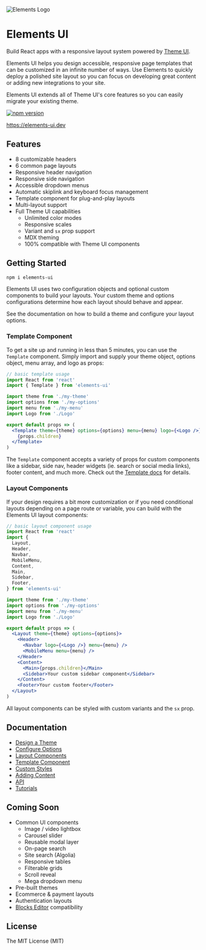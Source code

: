 ![Elements Logo](https://i.imgur.com/kjm5Akl.png)

# Elements UI

Build React apps with a responsive layout system powered by [Theme UI](https://theme-ui.com/).

Elements UI helps you design accessible, responsive page templates that can be customized in an infinite number of ways. Use Elements to quickly deploy a polished site layout so you can focus on developing great content or adding new integrations to your site.

Elements UI extends all of Theme UI's core features so you can easily migrate your existing theme.

[![npm version](https://badge.fury.io/js/gatsby-theme-elements.svg)](https://badge.fury.io/js/gatsby-theme-elements)

https://elements-ui.dev

## Features

- 8 customizable headers
- 6 common page layouts
- Responsive header navigation
- Responsive side navigation
- Accessible dropdown menus
- Automatic skiplink and keyboard focus management
- Template component for plug-and-play layouts
- Multi-layout support
- Full Theme UI capabilities
  - Unlimited color modes
  - Responsive scales
  - Variant and `sx` prop support
  - MDX theming
  - 100% compatible with Theme UI components

## Getting Started

```sh
npm i elements-ui
```

Elements UI uses two configuration objects and optional custom components to build your layouts. Your custom theme and options configurations determine how each layout should behave and appear.

See the documentation on how to build a theme and configure your layout options.

### Template Component

To get a site up and running in less than 5 minutes, you can use the `Template` component. Simply import and supply your theme object, options object, menu array, and logo as props:

```jsx
// basic template usage
import React from 'react'
import { Template } from 'elements-ui'

import theme from './my-theme'
import options from './my-options'
import menu from './my-menu'
import Logo from './Logo'

export default props => (
  <Template theme={theme} options={options} menu={menu} logo={<Logo />}>
    {props.children}
  </Template>
)
```

The `Template` component accepts a variety of props for custom components like a sidebar, side nav, header widgets (ie. search or social media links), footer content, and much more. Check out the [Template docs](https://elements-ui.dev/docs/template) for details.

### Layout Components

If your design requires a bit more customization or if you need conditional layouts depending on a page route or variable, you can build with the Elements UI layout components:

```jsx
// basic layout component usage
import React from 'react'
import {
  Layout,
  Header,
  Navbar,
  MobileMenu,
  Content,
  Main,
  Sidebar,
  Footer,
} from 'elements-ui'

import theme from './my-theme'
import options from './my-options'
import menu from './my-menu'
import Logo from './Logo'

export default props => (
  <Layout theme={theme} options={options}>
    <Header>
      <Navbar logo={<Logo />} menu={menu} />
      <MobileMenu menu={menu} />
    </Header>
    <Content>
      <Main>{props.children}</Main>
      <Sidebar>Your custom sidebar component</Sidebar>
    </Content>
    <Footer>Your custom footer</Footer>
  </Layout>
)
```

All layout components can be styled with custom variants and the `sx` prop.

## Documentation

- [Design a Theme](https://elements-ui.dev/docs/theme)
- [Configure Options](https://elements-ui.dev/docs/options)
- [Layout Components](https://elements-ui.dev/docs/layout-components)
- [Template Component](https://elements-ui.dev/docs/template)
- [Custom Styles](https://elements-ui.dev/docs/styling)
- [Adding Content](https://elements-ui.dev/docs/adding-content)
- [API](https://elements-ui.dev/docs/api)
- [Tutorials](https://elements-ui.dev/tutorials)

## Coming Soon

- Common UI components
  - Image / video lightbox
  - Carousel slider
  - Reusable modal layer
  - On-page search
  - Site search (Algolia)
  - Responsive tables
  - Filterable grids
  - Scroll reveal
  - Mega dropdown menu
- Pre-built themes
- Ecommerce & payment layouts
- Authentication layouts
- [Blocks Editor](https://blocks-ui.com) compatibility

## License

The MIT License (MIT)
